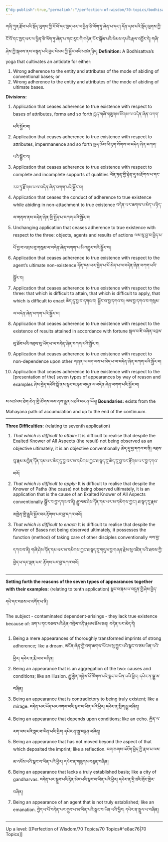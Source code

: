 ```yaml
---
{"dg-publish":true,"permalink":"/perfection-of-wisdom/70-topics/bodhisattva-s-application-indicated-in-the-context-of-the-knower-of-bases/"}
---
```


གཞི་ཀུན་རྫོབ་པའི་སྡོད་ལུགས་ཀྱི་ངོ་བོ་དང་ཁྱད་པར་ལ་ཕྱིན་ཅི་ལོག་ཏུ་ཞེན་པ་དང་། དོན་དམ་པའི་སྡོད་ལུགས་ཀྱི་ངོ་བོ་དང་ཁྱད་པར་ལ་ཕྱིན་ཅི་ལོག་ཏུ་ཞེན་པ་གང་རུང་གི་གཉེན་པོར་སྒོམ་པའི་སེམས་དཔའི་རྣལ་འབྱོར་དེ། གཞི་ཤེས་ཀྱི་སྐབས་ནས་བསྟན་པའི་བྱང་སེམས་ཀྱི་སྦྱོར་བའི་མཚན་ཉིད།
**Definition:** A Bodhisattva’s yoga that cultivates an antidote for either:
1. Wrong adherence to the entity and attributes of the mode of abiding of conventional bases; or
2. Wrong adherence to the entity and attributes of the mode of abiding of ultimate bases.

**Divisions:**
1. Application that ceases adherence to true existence with respect to bases of attributes, forms and so forth ཁྱད་གཞི་གཟུགས་སོགས་ལ་བདེན་ཞེན་བཀག་པའི་སྦྱོར་བ།
2. Application that ceases adherence to true existence with respect to attributes, impermanence and so forth ཁྱད་ཆོས་མི་རྟག་སོགས་ལ་བདེན་ཞེན་བཀག་པའི་སྦྱོར་བ།
3. Application that ceases adherence to true existence with respect to complete and incomplete supports of qualities ཡོན་ཏན་གྱི་རྟེན་དུ་མ་རྫོགས་པ་དང་རབ་ཏུ་རྫོགས་པ་ལ་བདེན་ཞེན་བཀག་པའི་སྦྱོར་བ།
4. Application that ceases the conduct of adherence to true existence while abiding in non-attachment to true existence བདེན་པར་ཆགས་པ་མེད་པ་ཉིད་ལ་གནས་ནས་བདེན་ཞེན་གྱི་སྤྱོད་པ་བཀག་པའི་སྦྱོར་བ།
5. Unchanging application that ceases adherence to true existence with respect to the three: objects, agents and results of actions ལས་སུ་བྱ་བ་བྱེད་པ་པོ་བྱ་བ་འབྲས་བུ་གསུམ་ལ་བདེན་ཞེན་བཀག་པ་མི་འགྱུར་བའི་སྦྱོར་བ།
6. Application that ceases adherence to true existence with respect to the agent’s ultimate non-existence དོན་དམ་པར་བྱེད་པ་པོ་མེད་པ་ལ་བདེན་ཞེན་བཀག་པའི་སྦྱོར་བ།
7. Application that ceases adherence to true existence with respect to the three: that which is difficult to attain, that which is difficult to apply, that which is difficult to enact 
   ཆེད་དུ་བྱ་བ་དཀའ་བ། སྦྱོར་བ་བྱ་དཀའ་བ། ལས་བྱ་དཀའ་བ་གསུམ་ལ་བདེན་ཞེན་བཀག་པའི་སྦྱོར་བ།
8. Application that ceases adherence to true existence with respect to the existence of results attained in accordance with fortune སྐལ་བ་ཇི་བཞིན་འབྲས་བུ་ཐོབ་པའི་འབྲས་བུ་ཡོད་པ་ལ་བདེན་ཞེན་བཀག་པའི་སྦྱོར་བ།
9. Application that ceases adherence to true existence with respect to non-dependence upon other
   གཞན་ལ་རག་ལས་པ་མེད་པ་ལ་བདེན་ཞེན་བཀག་པའི་སྦྱོར་བ།
10. Application that ceases adherence to true existence with respect to the [presentation of the] seven types of appearances by way of reason and examples
    ཤེས་བྱེད་དཔེའི་སྒོ་ནས་སྣང་བ་རྣམ་བདུན་ལ་བདེན་ཞེན་བཀག་པའི་སྦྱོར་བ།


ས་མཚམས་ཐེག་ཆེན་གྱི་ཚོགས་ལམ་ནས་རྒྱུན་མཐའི་བར་ན་ཡོད།
**Boundaries:** exists from the Mahayana path of accumulation and up to the end of the continuum.

---
**Three Difficulties:** (relating to seventh application)
1. *That which is difficult to attain:* It is difficult to realise that despite the Exalted Knower of All Aspects (the result) not being observed as an objective ultimately, it is an objective conventionally
   ཆེད་དུ་བྱ་དཀའ་བ་ནི། འབྲས་བུ་རྣམ་མཁྱེན་དོན་དམ་པར་ཆེད་དུ་བྱ་བར་མ་དམིགས་ཀྱང་ཐ་སྙད་དུ་ཆེད་དུ་བྱ་བར་རྟོགས་པར་བྱ་དཀའ་བའོ།
2. *That which is difficult to apply:* It is difficult to realise that despite the Knower of Paths (the cause) not being observed ultimately, it is an application that is the cause of an Exalted Knower of All Aspects conventionally
   སྦྱོར་བ་བྱ་དཀའ་བ་ནི། རྒྱུ་ལམ་ཤེས་དོན་དམ་པར་མ་དམིགས་ཀྱང་། ཐ་སྙད་དུ་རྣམ་མཁྱེན་གྱི་རྒྱུའི་སྦྱོར་བར་རྟོགས་པར་བྱ་དཀའ་བའོ།
3. *That which is difficult to enact:* It is difficult to realise that despite the Knower of Bases not being observed ultimately, it possesses the function (method) of taking care of other disciples conventionally
   ལས་བྱ་དཀའ་བ་ནི། གཞི་ཤེས་དོན་དམ་པར་མ་དམིགས་ཀྱང་ཐ་སྙད་དུ་གདུལ་བྱ་གཞན་རྗེས་སུ་འཛིན་པའི་ཐབས་ཀྱི་བྱེད་པ་དང་ལྡན་པར་
   རྟོགས་པར་བྱ་དཀའ་བའོ།

---
**Setting forth the reasons of the seven types of appearances together with their examples:** 
(relating to tenth application) སྣང་བ་རྣམ་པ་བདུན་གྱི་ཤེས་བྱེད་དཔེ་དང་བཅས་པ་འགོད་པ་ནི།

The subject - contaminated dependent-arisings - they lack true existence because of:
ཟག་པ་དང་བཅས་པའི་རྟེན་འབྲེལ་འདི་རྣམས་ཆོས་ཅན། བདེན་པར་མེད་དེ།
1. Being a mere appearances of thoroughly transformed imprints of strong adherence; like a dream.
   མངོན་ཞེན་གྱི་བག་ཆགས་ཡོངས་སུ་གྱུར་པའི་སྣང་བ་ཙམ་ཡིན་པའི་ཕྱིར། དཔེར་ན་རྨི་ལམ་བཞིན།
2. Being an appearance that is an aggregation of the two: causes and conditions; like an illusion.
   རྒྱུ་རྐྱེན་གཉིས་པོ་ཚོགས་པའི་སྣང་བ་ཡིན་པའི་ཕྱིར། དཔེར་ན་སྒྱུ་མ་བཞིན།
3. Being an appearance that is contradictory to being truly existent; like a mirage.
   བདེན་པར་ཡོད་པར་འགལ་བའི་སྣང་བ་ཡིན་པའི་ཕྱིར། དཔེར་ན་སྨིག་རྒྱུ་བཞིན།
4. Being an appearance that depends upon conditions; like an echo.
   རྐྱེན་ལ་རག་ལས་པའི་སྣང་བ་ཡིན་པའི་ཕྱིར། དཔེར་ན་སྒྲ་བརྙན་བཞིན།
5. Being an appearance that has not moved beyond the aspect of that which deposited the imprint; like a reflection. བག་ཆགས་འཇོག་བྱེད་ཀྱི་རྣམ་པ་ལས་མ་འཕོས་པའི་སྣང་བ་ཡིན་པའི་ཕྱིར། དཔེར་ན་གཟུགས་བརྙན་བཞིན།
6. Being an appearance that lacks a truly established basis; like a city of gandharvas.
   བདེན་པར་སྒྲུབ་པའི་རྟེན་མེད་པའི་སྣང་བ་ཡིན་པའི་ཕྱིར། དཔེར་ན་དྲི་ཟའི་གྲོང་ཁྱེར་བཞིན།
7. Being an appearance of an agent that is not truly established; like an emanation.
   བྱེད་པ་པོ་བདེན་པར་གྲུབ་པ་མ་ཡིན་པའི་སྣང་བ་ཡིན་པའི་ཕྱིར། དཔེར་ན་སྤྲུལ་པ་བཞིན།

---
Up a level: [[Perfection of Wisdom/70 Topics/70 Topics#^e8ac76\|70 Topics]]


